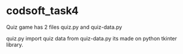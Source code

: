 # codsoft_task4
Quiz game has 2 files quiz.py and quiz-data.py

quiz.py import quiz data from quiz-data.py 
its made on python tkinter library.
